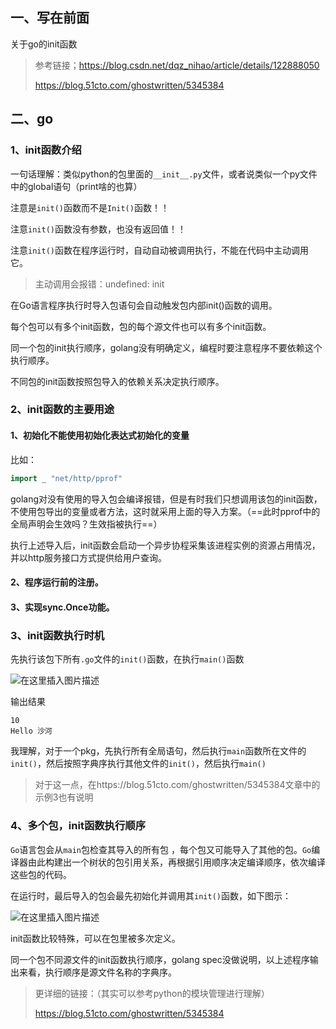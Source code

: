 ## 一、写在前面

关于go的init函数

> 参考链接；https://blog.csdn.net/dqz_nihao/article/details/122888050
>
> https://blog.51cto.com/ghostwritten/5345384

## 二、go

### 1、init函数介绍

一句话理解：类似python的包里面的`__init__.py`文件，或者说类似一个py文件中的global语句（print啥的也算）

注意是`init()`函数而不是`Init()`函数！！

注意`init()`函数没有参数，也没有返回值！！

注意`init()`函数在程序运行时，自动自动被调用执行，不能在代码中主动调用它。

> 主动调用会报错：undefined: init

在Go语言程序执行时导入包语句会自动触发包内部init()函数的调用。

每个包可以有多个init函数，包的每个源文件也可以有多个init函数。

同一个包的init执行顺序，golang没有明确定义，编程时要注意程序不要依赖这个执行顺序。

不同包的init函数按照包导入的依赖关系决定执行顺序。

### 2、init函数的主要用途

#### 1、初始化不能使用初始化表达式初始化的变量

比如：

```go
import _ "net/http/pprof"
```

golang对没有使用的导入包会编译报错，但是有时我们只想调用该包的init函数，不使用包导出的变量或者方法，这时就采用上面的导入方案。（==此时pprof中的全局声明会生效吗？生效指被执行==）

执行上述导入后，init函数会启动一个异步协程采集该进程实例的资源占用情况，并以http服务接口方式提供给用户查询。

#### 2、程序运行前的注册。

#### 3、实现sync.Once功能。

##### 

### 3、init函数执行时机

先执行该包下所有`.go`文件的`init()`函数，在执行`main()`函数

![在这里插入图片描述](https://img-blog.csdnimg.cn/71a8591f93824655b2c76092d65c8c7e.png?x-oss-process=image/watermark,type_d3F5LXplbmhlaQ,shadow_50,text_Q1NETiBAZHF6X25paGFv,size_20,color_FFFFFF,t_70,g_se,x_16)

输出结果

```
10
Hello 沙河
```

我理解，对于一个pkg，先执行所有全局语句，然后执行`main`函数所在文件的`init()`，然后按照字典序执行其他文件的`init()`，然后执行`main()`

> 对于这一点，在https://blog.51cto.com/ghostwritten/5345384文章中的示例3也有说明

### 4、多个包，init函数执行顺序

`Go`语言包会从`main`包检查其导入的所有包 ，每个包又可能导入了其他的包。`Go`编译器由此构建出一个树状的包引用关系，再根据引用顺序决定编译顺序，依次编译这些包的代码。

在运行时，最后导入的包会最先初始化并调用其`init()`函数，如下图示：

![在这里插入图片描述](https://img-blog.csdnimg.cn/e41f6ce5a4224f5baef76e5e36a6f27e.png?x-oss-process=image/watermark,type_d3F5LXplbmhlaQ,shadow_50,text_Q1NETiBAZHF6X25paGFv,size_20,color_FFFFFF,t_70,g_se,x_16)

init函数比较特殊，可以在包里被多次定义。

同一个包不同源文件的init函数执行顺序，golang spec没做说明，以上述程序输出来看，执行顺序是源文件名称的字典序。



> 更详细的链接：（其实可以参考python的模块管理进行理解）
>
> https://blog.51cto.com/ghostwritten/5345384
